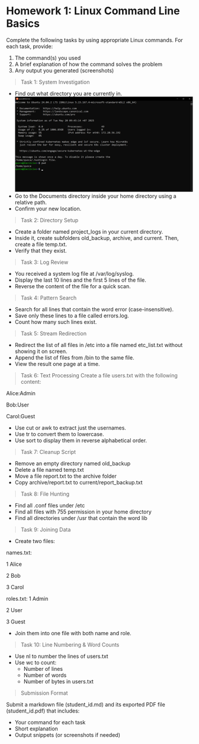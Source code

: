 # Homework 1: Linux Command Line Basics
Complete the following tasks by using appropriate Linux commands. For each task, provide: 
1. The command(s) you used 
2. A brief explanation of how the command solves the problem 
3. Any output you generated (screenshots) 

> Task 1: System Investigation 
* Find out what directory you are currently in.
![alt text](image.png)
* Go to the Documents directory inside your home directory using a relative path. 
* Confirm your new location. 

> Task 2: Directory Setup 
* Create a folder named project_logs in your current directory. 
* Inside it, create subfolders old_backup, archive, and current. Then, create a file temp.txt. 
* Verify that they exist.

> Task 3: Log Review 
* You received a system log file at /var/log/syslog. 
* Display the last 10 lines and the first 5 lines of the file. 
* Reverse the content of the file for a quick scan. 

> Task 4: Pattern Search 
* Search for all lines that contain the word error (case-insensitive). 
* Save only these lines to a file called errors.log. 
* Count how many such lines exist. 

> Task 5: Stream Redirection 
* Redirect the list of all files in /etc into a file named etc_list.txt without showing it on screen. 
* Append the list of files from /bin to the same file. 
* View the result one page at a time. 

> Task 6: Text Processing 
Create a file users.txt with the following content: 

Alice:Admin 

Bob:User 

Carol:Guest 
* Use cut or awk to extract just the usernames. 
* Use tr to convert them to lowercase. 
* Use sort to display them in reverse alphabetical order. 

> Task 7: Cleanup Script 
* Remove an empty directory named old_backup 
* Delete a file named temp.txt 
* Move a file report.txt to the archive folder 
* Copy archive/report.txt to current/report_backup.txt 

> Task 8: File Hunting 
* Find all .conf files under /etc 
* Find all files with 755 permission in your home directory 
* Find all directories under /usr that contain the word lib 

> Task 9: Joining Data 
* Create two files: 

names.txt: 

1 Alice 

2 Bob 

3 Carol 

roles.txt: 
1 Admin 

2 User 

3 Guest 
* Join them into one file with both name and role. 

> Task 10: Line Numbering & Word Counts 
* Use nl to number the lines of users.txt 
* Use wc to count: 
    * Number of lines 
    * Number of words 
    * Number of bytes in users.txt 

> Submission Format 

Submit a markdown file (student_id.md) and its exported PDF file (student_id.pdf) that 
includes: 
* Your command for each task 
* Short explanation 
* Output snippets (or screenshots if needed) 